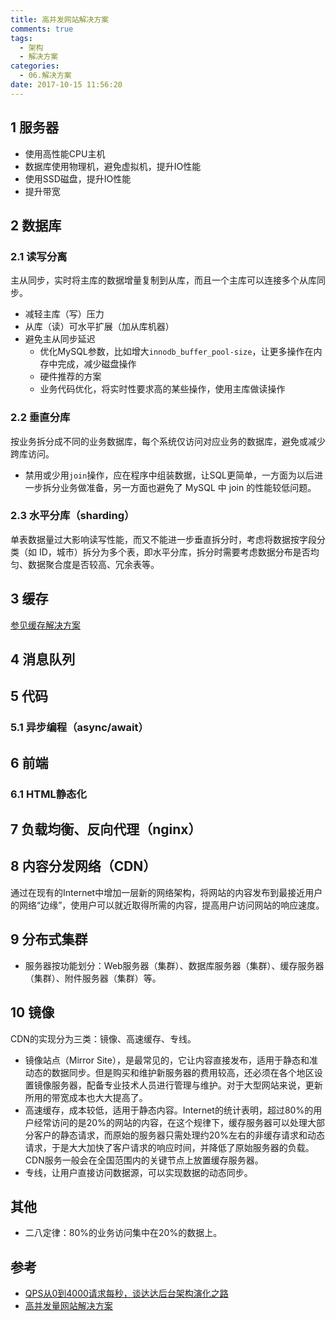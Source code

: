 ```yaml
---
title: 高并发网站解决方案
comments: true
tags:
  - 架构
  - 解决方案
categories:
  - 06.解决方案
date: 2017-10-15 11:56:20
---
```

## 1 服务器

- 使用高性能CPU主机
- 数据库使用物理机，避免虚拟机，提升IO性能
- 使用SSD磁盘，提升IO性能
- 提升带宽

## 2 数据库

### 2.1 读写分离

主从同步，实时将主库的数据增量复制到从库，而且一个主库可以连接多个从库同步。
- 减轻主库（写）压力
- 从库（读）可水平扩展（加从库机器）
- 避免主从同步延迟
    - 优化MySQL参数，比如增大`innodb_buffer_pool-size`，让更多操作在内存中完成，减少磁盘操作
    - 硬件推荐的方案
    - 业务代码优化，将实时性要求高的某些操作，使用主库做读操作

### 2.2 垂直分库

按业务拆分成不同的业务数据库，每个系统仅访问对应业务的数据库，避免或减少跨库访问。
- 禁用或少用`join`操作，应在程序中组装数据，让SQL更简单，一方面为以后进一步拆分业务做准备，另一方面也避免了 MySQL 中 join 的性能较低问题。

### 2.3 水平分库（sharding）

单表数据量过大影响读写性能，而又不能进一步垂直拆分时，考虑将数据按字段分类（如 ID，城市）拆分为多个表，即水平分库，拆分时需要考虑数据分布是否均匀、数据聚合度是否较高、冗余表等。

## 3 缓存

[参见缓存解决方案]()

## 4 消息队列

## 5 代码

### 5.1 异步编程（async/await）

## 6 前端

### 6.1 HTML静态化

## 7 负载均衡、反向代理（nginx）

## 8 内容分发网络（CDN）

通过在现有的Internet中增加一层新的网络架构，将网站的内容发布到最接近用户的网络“边缘”，使用户可以就近取得所需的内容，提高用户访问网站的响应速度。

## 9 分布式集群

- 服务器按功能划分：Web服务器（集群）、数据库服务器（集群）、缓存服务器（集群）、附件服务器（集群）等。

## 10 镜像

CDN的实现分为三类：镜像、高速缓存、专线。
- 镜像站点（Mirror Site），是最常见的，它让内容直接发布，适用于静态和准动态的数据同步。但是购买和维护新服务器的费用较高，还必须在各个地区设置镜像服务器，配备专业技术人员进行管理与维护。对于大型网站来说，更新所用的带宽成本也大大提高了。
- 高速缓存，成本较低，适用于静态内容。Internet的统计表明，超过80%的用户经常访问的是20%的网站的内容，在这个规律下，缓存服务器可以处理大部分客户的静态请求，而原始的服务器只需处理约20%左右的非缓存请求和动态请求，于是大大加快了客户请求的响应时间，并降低了原始服务器的负载。　　CDN服务一般会在全国范围内的关键节点上放置缓存服务器。
- 专线，让用户直接访问数据源，可以实现数据的动态同步。

## 其他

- 二八定律：80%的业务访问集中在20%的数据上。

## 参考

- [QPS从0到4000请求每秒，谈达达后台架构演化之路](http://www.cnblogs.com/WeiGe/p/5658175.html)
- [高并发量网站解决方案](http://blog.csdn.net/y_h_t/article/details/6322823)
